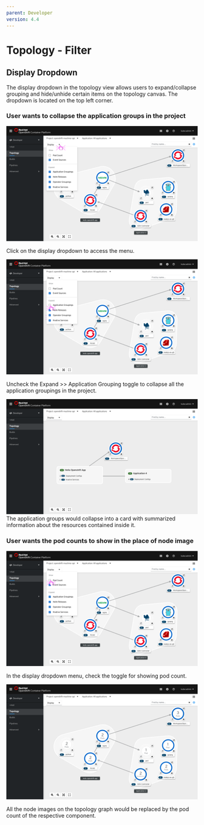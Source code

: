 ```yaml
---
parent: Developer
version: 4.4
---
```


# Topology - Filter

## Display Dropdown

The display dropdown in the topology view allows users to expand/collapse grouping and hide/unhide certain items on the topology canvas. The dropdown is located on the top left corner.

### User wants to collapse the application groups in the project

![Filter Trigger](img/displaydropdown_access.png)

Click on the display dropdown to access the menu.

![Filter AppGrouping](img/displaydropdown_applicationgrouping.png)

Uncheck the Expand >> Application Grouping toggle to collapse all the application groupings in the project.

![Filter AppCollapsed](img/displaydropdown_applicationscollapsed.png)
The application groups would collapse into a card with summarized information about the resources contained inside it.

### User wants the pod counts to show in the place of node image

![Filter PodCount](img/displaydropdown_podcounttrigger.png)

In the display dropdown menu, check the toggle for showing pod count.

![Filter PodCount](img/displaydropdown_podcount.png)

All the node images on the topology graph would be replaced by the pod count of the respective component.
